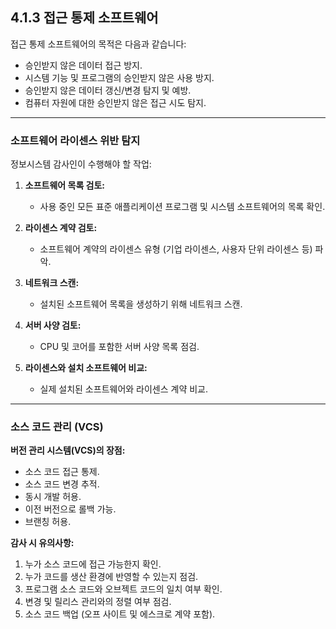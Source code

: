 ## 4.1.3 접근 통제 소프트웨어

접근 통제 소프트웨어의 목적은 다음과 같습니다:
- 승인받지 않은 데이터 접근 방지.  
- 시스템 기능 및 프로그램의 승인받지 않은 사용 방지.  
- 승인받지 않은 데이터 갱신/변경 탐지 및 예방.  
- 컴퓨터 자원에 대한 승인받지 않은 접근 시도 탐지.

---

### 소프트웨어 라이센스 위반 탐지

정보시스템 감사인이 수행해야 할 작업:

1. **소프트웨어 목록 검토:**  
   - 사용 중인 모든 표준 애플리케이션 프로그램 및 시스템 소프트웨어의 목록 확인.

2. **라이센스 계약 검토:**  
   - 소프트웨어 계약의 라이센스 유형 (기업 라이센스, 사용자 단위 라이센스 등) 파악.

3. **네트워크 스캔:**  
   - 설치된 소프트웨어 목록을 생성하기 위해 네트워크 스캔.

4. **서버 사양 검토:**  
   - CPU 및 코어를 포함한 서버 사양 목록 점검.

5. **라이센스와 설치 소프트웨어 비교:**  
   - 실제 설치된 소프트웨어와 라이센스 계약 비교.

---

### 소스 코드 관리 (VCS)

**버전 관리 시스템(VCS)의 장점:**

- 소스 코드 접근 통제.  
- 소스 코드 변경 추적.  
- 동시 개발 허용.  
- 이전 버전으로 롤백 가능.  
- 브랜칭 허용.

**감사 시 유의사항:**  

1. 누가 소스 코드에 접근 가능한지 확인.  
2. 누가 코드를 생산 환경에 반영할 수 있는지 점검.  
3. 프로그램 소스 코드와 오브젝트 코드의 일치 여부 확인.  
4. 변경 및 릴리스 관리와의 정렬 여부 점검.  
5. 소스 코드 백업 (오프 사이트 및 에스크로 계약 포함).
